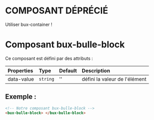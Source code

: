# COMPOSANT DÉPRÉCIÉ

Utiliser bux-container !

# Composant bux-bulle-block

Ce composant est défini par des attributs :

| Properties | Type     | Default | Description                   |
| :--------- | :------- | :------ | :---------------------------- |
| data-value | `string` | ''      | défini la valeur de l'élément |

## Exemple :

```html
<!-- Notre composant bux-bulle-block -->
<bux-bulle-block> </bux-bulle-block>
```
